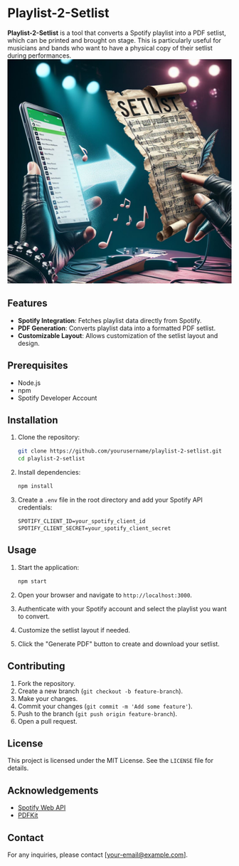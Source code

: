 # Playlist-2-Setlist

**Playlist-2-Setlist** is a tool that converts a Spotify playlist into a PDF setlist, which can be printed and brought on stage. This is particularly useful for musicians and bands who want to have a physical copy of their setlist during performances.
![Home](./public/home.jpeg)
## Features

- **Spotify Integration**: Fetches playlist data directly from Spotify.
- **PDF Generation**: Converts playlist data into a formatted PDF setlist.
- **Customizable Layout**: Allows customization of the setlist layout and design.

## Prerequisites

- Node.js
- npm
- Spotify Developer Account

## Installation

1. Clone the repository:
   ```sh
   git clone https://github.com/yourusername/playlist-2-setlist.git
   cd playlist-2-setlist
   ```

2. Install dependencies:
   ```sh
   npm install
   ```

3. Create a `.env` file in the root directory and add your Spotify API credentials:
   ```
   SPOTIFY_CLIENT_ID=your_spotify_client_id
   SPOTIFY_CLIENT_SECRET=your_spotify_client_secret
   ```

## Usage

1. Start the application:
   ```sh
   npm start
   ```

2. Open your browser and navigate to `http://localhost:3000`.

3. Authenticate with your Spotify account and select the playlist you want to convert.

4. Customize the setlist layout if needed.

5. Click the "Generate PDF" button to create and download your setlist.

## Contributing

1. Fork the repository.
2. Create a new branch (`git checkout -b feature-branch`).
3. Make your changes.
4. Commit your changes (`git commit -m 'Add some feature'`).
5. Push to the branch (`git push origin feature-branch`).
6. Open a pull request.

## License

This project is licensed under the MIT License. See the `LICENSE` file for details.

## Acknowledgements

- [Spotify Web API](https://developer.spotify.com/documentation/web-api/)
- [PDFKit](https://pdfkit.org/)

## Contact

For any inquiries, please contact [your-email@example.com].
